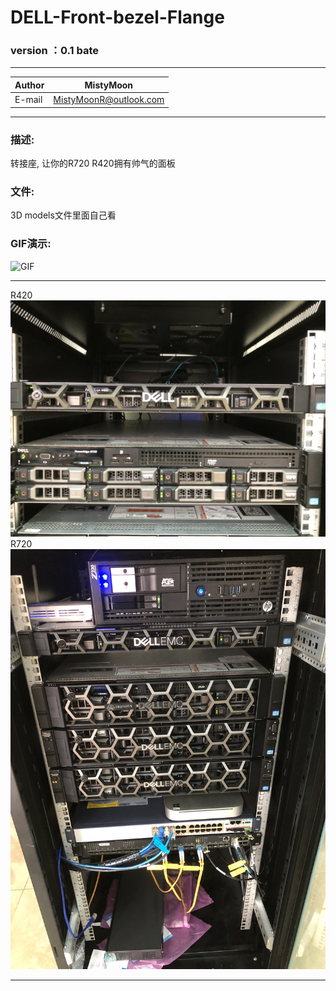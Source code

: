 # DELL-Front-bezel-Flange

### version ：0.1 bate

-----------------------
|Author |MistyMoon              |
|---    |---                    |
|E-mail |MistyMoonR@outlook.com |
-----------------------

### 描述:
转接座, 让你的R720 R420拥有帅气的面板


### 文件:
3D models文件里面自己看


### GIF演示:        
![GIF](/Pictures/GIF.gif)       


-----------------------
R420        
![IMG](/Pictures/R420.JPG)  
R720   
![IMG](/Pictures/R720.JPG)

-----------------------